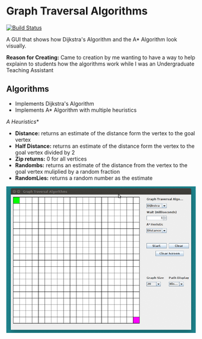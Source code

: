 Graph Traversal Algorithms
========================
[![Build Status](https://travis-ci.org/maxxboehme/GraphTraversalAlgorithms.svg?branch=master)](https://travis-ci.org/maxxboehme/GraphTraversalAlgorithms)

A GUI that shows how Dijkstra's Algorithm and the A* Algorithm look visually.

**Reason for Creating:** Came to creation by me wanting to have a way to help explainn to students how the algorithms work while I was an Undergraduate Teaching Assistant

Algorithms
----------
* Implements Dijkstra's Algorithm
* Implements A* Algorithm with multiple heuristics

**A* Heuristics**
* **Distance:** returns an estimate of the distance form the vertex to the goal vertex
* **Half Distance:** returns an estimate of the distance form the vertex to the goal vertex divided by 2
* **Zip returns:** 0 for all vertices
* **Randombs:** returns an estimate of the distance from the vertex to the goal vertex muliplied by a random fraction
* **RandomLies:** returns a random number as the estimate


![Animated demonstration](https://github.com/maxxboehme/GraphTraversalAlgorithms/raw/master/doc/images/GraphTraversalAlgorithmsExample.gif)
